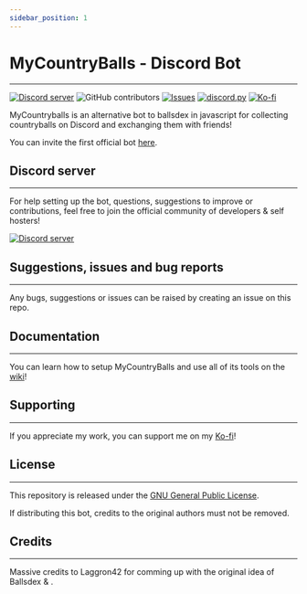 ```yaml
---
sidebar_position: 1
---
```


# MyCountryBalls - Discord Bot
---
[![Discord server](https://img.shields.io/discord/1118965941221466194?color=7489d5&logo=discord&logoColor=ffffff)](https://discord.gg/F5Y6q23WVx)
![GitHub contributors](https://img.shields.io/github/contributors/try-econome/MyCountryBalls)
[![Issues](https://img.shields.io/github/issues/try-econome/MyCountryBalls)](https://github.com/try-econome/MyCountryBalls/issues)
[![discord.py](https://img.shields.io/badge/discord-js-yellow.svg)](https://github.com/discordjs/discord.js/)
[![Ko-fi](https://img.shields.io/badge/Ko%20fi-donate-blue.svg)](https://ko-fi.com/fradz_lifez)

MyCountryballs is an alternative bot to ballsdex in javascript for collecting countryballs on Discord and exchanging them with friends!

You can invite the first official bot [here](https://discord.com/api/oauth2/authorize?client_id=1207017704096141312&permissions=537193536&scope=bot%20applications.commands).

## Discord server
---
For help setting up the bot, questions, suggestions to improve or contributions, feel free to join the official community of developers & self hosters!

[![Discord server](https://discord.com/api/guilds/1118965941221466194/embed.png?style=banner3)](https://discord.gg/F5Y6q23WVx)

## Suggestions, issues and bug reports
---
Any bugs, suggestions or issues can be raised by creating an issue on this repo.

## Documentation
---
You can learn how to setup MyCountryBalls and use all of its tools on the
[wiki](https://github.com/laggron42/BallsDex-Discordbot/wiki/)!

## Supporting
---
If you appreciate my work, you can support me on my [Ko-fi](https://ko-fi.com/fradz_lifez)!

## License
---
This repository is released under the [GNU General Public License](https://opensource.org/licenses/gpl-3-0).

If distributing this bot, credits to the original authors must not be removed.

## Credits 
---
Massive credits to Laggron42 for comming up with the original idea of Ballsdex & .

